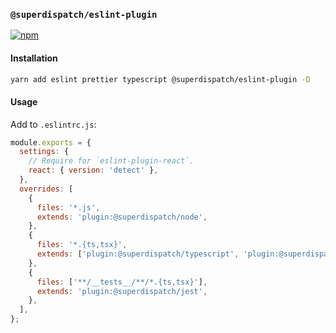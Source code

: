 ### `@superdispatch/eslint-plugin`

[![npm](https://img.shields.io/npm/v/@superdispatch/eslint-plugin)](https://www.npmjs.com/package/@superdispatch/eslint-plugin)

#### Installation

```bash
yarn add eslint prettier typescript @superdispatch/eslint-plugin -D
```

#### Usage

Add to `.eslintrc.js`:

```js
module.exports = {
  settings: {
    // Require for `eslint-plugin-react`.
    react: { version: 'detect' },
  },
  overrides: [
    {
      files: '*.js',
      extends: 'plugin:@superdispatch/node',
    },
    {
      files: '*.{ts,tsx}',
      extends: ['plugin:@superdispatch/typescript', 'plugin:@superdispatch/react'],
    },
    {
      files: ['**/__tests__/**/*.{ts,tsx}'],
      extends: 'plugin:@superdispatch/jest',
    },
  ],
};
```
